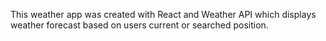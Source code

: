 This weather app was created with React and Weather API which displays weather forecast based on users current or searched position.
